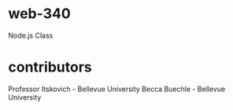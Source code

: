 # web-340
Node.js Class

# contributors 
Professor Itskovich - Bellevue University
Becca Buechle - Bellevue University 